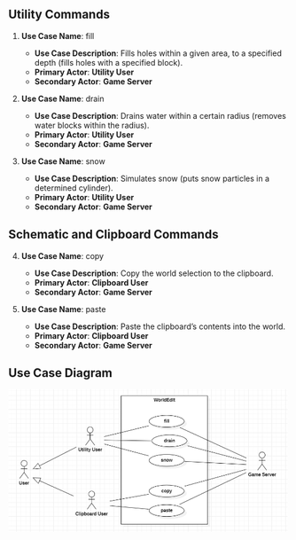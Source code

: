 ## **Utility Commands**

1. **Use Case Name**: fill

    - **Use Case Description**: Fills holes within a given area, to a specified depth (fills holes with a specified block).
    - **Primary Actor**: **Utility User**
    - **Secondary Actor**: **Game Server**

2. **Use Case Name**: drain

    - **Use Case Description**: Drains water within a certain radius (removes water blocks within the radius).
    - **Primary Actor**: **Utility User**
    - **Secondary Actor**: **Game Server**

3. **Use Case Name**: snow

    - **Use Case Description**: Simulates snow (puts snow particles in a determined cylinder).
    - **Primary Actor**: **Utility User**
    - **Secondary Actor**: **Game Server**

## **Schematic and Clipboard Commands**

4. **Use Case Name**: copy

    - **Use Case Description**: Copy the world selection to the clipboard.
    - **Primary Actor**: **Clipboard User**
    - **Secondary Actor**: **Game Server**

5. **Use Case Name**: paste

    - **Use Case Description**: Paste the clipboard’s contents into the world.
    - **Primary Actor**: **Clipboard User**
    - **Secondary Actor**: **Game Server**


## **Use Case Diagram**

![UseCaseDiagram](UseCaseDiagram.png)
